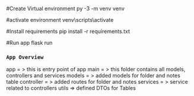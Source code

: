 #Create Virtual environment
py -3 -m venv venv

#activate environment
venv\scripts\activate

#Install requirements
pip install -r requirements.txt

#Run app
flask run

### `App Overview`
app = > this is entry point of app
main = > this folder contains all models, controllers and services
models = > added models for folder and notes table
controller = > added routes for folder and notes
services = > service related to controllers
utils => defined DTOs for Tables 